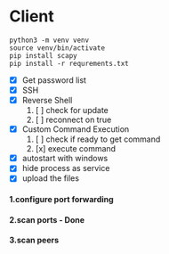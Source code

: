 # Client

```
python3 -m venv venv
source venv/bin/activate
pip install scapy
pip install -r requrements.txt

```

- [x] Get password list
- [x] SSH
- [x] Reverse Shell
  1. [ ] check for update
  2. [ ] reconnect on true
- [x] Custom Command Execution
  1. [ ] check if ready to get command
  2. [x] execute command
- [x] autostart with windows
- [x] hide process as service
- [x] upload the files

#### 1.configure port forwarding
#### 2.scan ports - Done
#### 3.scan peers
